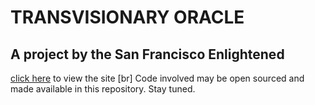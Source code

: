 TRANSVISIONARY ORACLE
=====================
## A project by the San Francisco Enlightened 
[click here](http://magnus.sfenl.org) to view the site
[br]
Code involved may be open sourced and made available in this repository. Stay tuned.

